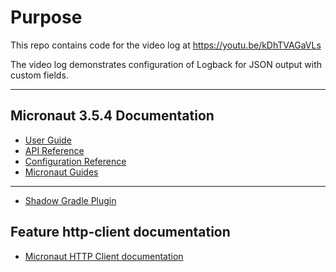 # Purpose 
This repo contains code for the video log at https://youtu.be/kDhTVAGaVLs  

The video log demonstrates configuration of Logback for JSON output with custom fields.  


---


## Micronaut 3.5.4 Documentation

- [User Guide](https://docs.micronaut.io/3.5.4/guide/index.html)
- [API Reference](https://docs.micronaut.io/3.5.4/api/index.html)
- [Configuration Reference](https://docs.micronaut.io/3.5.4/guide/configurationreference.html)
- [Micronaut Guides](https://guides.micronaut.io/index.html)
---

- [Shadow Gradle Plugin](https://plugins.gradle.org/plugin/com.github.johnrengelman.shadow)
## Feature http-client documentation

- [Micronaut HTTP Client documentation](https://docs.micronaut.io/latest/guide/index.html#httpClient)


